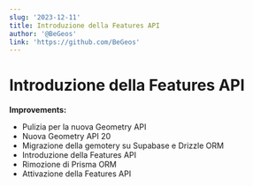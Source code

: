 ```yaml
---
slug: '2023-12-11'
title: Introduzione della Features API
author: '@BeGeos'
link: 'https://github.com/BeGeos'
---
```


# Introduzione della Features API

**Improvements:**

- Pulizia per la nuova Geometry API
- Nuova Geometry API 20
- Migrazione della gemotery su Supabase e Drizzle ORM
- Introduzione della Features API
- Rimozione di Prisma ORM
- Attivazione della Features API

